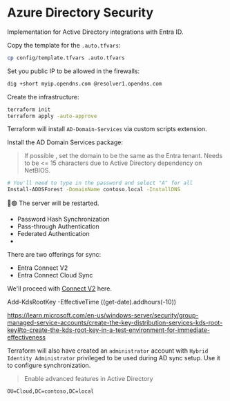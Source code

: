 # Azure Directory Security

Implementation for Active Directory integrations with Entra ID.

Copy the template for the `.auto.tfvars`:

```sh
cp config/template.tfvars .auto.tfvars
```

Set you public IP to be allowed in the firewalls:

```sh
dig +short myip.opendns.com @resolver1.opendns.com
```

Create the infrastructure:

```sh
terraform init
terraform apply -auto-approve
```

Terraform will install `AD-Domain-Services` via custom scripts extension.

Install the AD Domain Services package:

> If possible , set the domain to be the same as the Entra tenant. Needs to be <= 15 characters due to Active Directory dependency on NetBIOS.

```sh
# You'll need to type in the password and select "A" for all
Install-ADDSForest -DomainName contoso.local -InstallDNS
```

🔴🟢 The server will be restarted.

- Password Hash Synchronization
- Pass-through Authentication
- Federated Authentication
-

There are two offerings for sync:

- Entra Connect V2
- Entra Connect Cloud Sync

We'll proceed with [Connect V2][3] here.

Add-KdsRootKey -EffectiveTime ((get-date).addhours(-10))

https://learn.microsoft.com/en-us/windows-server/security/group-managed-service-accounts/create-the-key-distribution-services-kds-root-key#to-create-the-kds-root-key-in-a-test-environment-for-immediate-effectiveness

Terraform will also have created an `administrator` account with `Hybrid Identity Administrator` privileged to be used during AD sync setup. Use it to configure synchronization.

> Enable advanced features in Active Directory

```
OU=Cloud,DC=contoso,DC=local
```


[1]: https://www.dell.com/support/kbdoc/en-us/000121955/installing-active-directory-domain-services-and-promoting-the-server-to-a-domain-controller
[2]: https://learn.microsoft.com/en-us/entra/identity/hybrid/cloud-sync/what-is-cloud-sync
[3]: https://www.microsoft.com/en-us/download/details.aspx?id=47594
